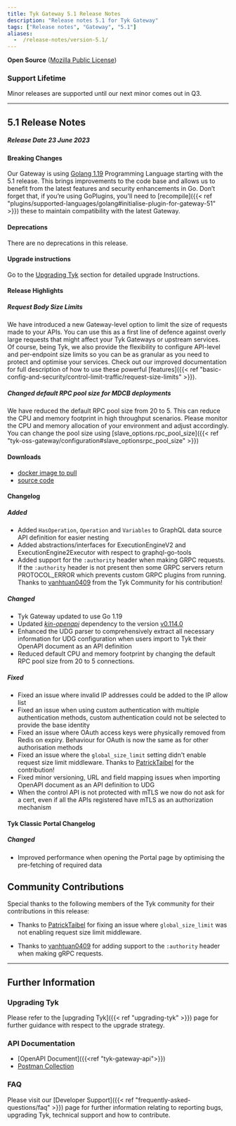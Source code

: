 ```yaml
---
title: Tyk Gateway 5.1 Release Notes
description: "Release notes 5.1 for Tyk Gateway"
tags: ["Release notes", "Gateway", "5.1"]
aliases:
  -  /release-notes/version-5.1/
---
```


**Open Source** ([Mozilla Public License](https://github.com/TykTechnologies/tyk/blob/master/LICENSE.md))

### Support Lifetime
Minor releases are supported until our next minor comes out in Q3.

---

## 5.1 Release Notes

##### Release Date 23 June 2023

#### Breaking Changes
Our Gateway is using [Golang 1.19](https://tip.golang.org/doc/go1.19) Programming Language starting with the 5.1 release. This brings improvements to the code base and allows us to benefit from the latest features and security enhancements in Go. Don’t forget that, if you’re using GoPlugins, you'll need to [recompile]({{< ref "plugins/supported-languages/golang#initialise-plugin-for-gateway-51" >}}) these to maintain compatibility with the latest Gateway.

#### Deprecations
There are no deprecations in this release.

#### Upgrade instructions
 Go to the [Upgrading Tyk](#upgrading-tyk) section for detailed upgrade Instructions.

#### Release Highlights
 
##### Request Body Size Limits

We have introduced a new Gateway-level option to limit the size of requests made
to your APIs. You can use this as a first line of defence against overly large
requests that might affect your Tyk Gateways or upstream services. Of course,
being Tyk, we also provide the flexibility to configure API-level and
per-endpoint size limits so you can be as granular as you need to protect and
optimise your services. Check out our improved documentation for full
description of how to use these powerful [features]({{< ref "basic-config-and-security/control-limit-traffic/request-size-limits" >}}).

##### Changed default RPC pool size for MDCB deployments

We have reduced the default RPC pool size from 20 to 5. This can reduce the CPU and
memory footprint in high throughput scenarios. Please monitor the CPU and memory
allocation of your environment and adjust accordingly. You can change the pool
size using [slave_options.rpc_pool_size]({{< ref "tyk-oss-gateway/configuration#slave_optionsrpc_pool_size" >}})

#### Downloads

- [docker image to pull](https://hub.docker.com/layers/tykio/tyk-gateway/v5.1/images/sha256-3d1e64722be1a983d4bc4be9321ca1cdad10af9bb3662fd6824901d5f22820f1?context=explore)
- [source code](https://github.com/TykTechnologies/tyk/releases/tag/v5.1.0)


#### Changelog

##### Added

- Added `HasOperation`, `Operation` and `Variables` to GraphQL data source API definition for easier nesting
- Added abstractions/interfaces for ExecutionEngineV2 and ExecutionEngine2Executor with respect to graphql-go-tools
- Added support for the `:authority` header when making GRPC requests. If the `:authority` header is not present then some GRPC servers return PROTOCOL_ERROR which prevents custom GRPC plugins from running. Thanks to [vanhtuan0409](https://github.com/vanhtuan0409) from the Tyk Community for his contribution!

##### Changed

- Tyk Gateway updated to use Go 1.19
- Updated [_kin-openapi_](https://github.com/getkin/kin-openapi) dependency to the version [v0.114.0](https://github.com/getkin/kin-openapi/releases/tag/v0.114.0)
- Enhanced the UDG parser to comprehensively extract all necessary information for UDG configuration when users import to Tyk their OpenAPI document as an API definition
- Reduced default CPU and memory footprint by changing the default RPC pool size from 20 to 5 connections.

##### Fixed

- Fixed an issue where invalid IP addresses could be added to the IP allow list
- Fixed an issue when using custom authentication with multiple authentication methods, custom authentication could not be selected to provide the base identity
- Fixed an issue where OAuth access keys were physically removed from Redis on expiry. Behaviour for OAuth is now the same as for other authorisation methods
- Fixed an issue where the `global_size_limit` setting didn't enable request size limit middleware. Thanks to [PatrickTaibel](https://github.com/PatrickTaibel) for the contribution!
- Fixed minor versioning, URL and field mapping issues when importing OpenAPI document as an API definition to UDG
- When the control API is not protected with mTLS we now do not ask for a cert, even if all the APIs registered have mTLS as an authorization mechanism

#### Tyk Classic Portal Changelog

##### Changed

- Improved performance when opening the Portal page by optimising the pre-fetching of required data


## Community Contributions

Special thanks to the following members of the Tyk community for their contributions in this release:

- Thanks to [PatrickTaibel](https://github.com/PatrickTaibel) for fixing an issue where `global_size_limit` was not enabling request size limit middleware.

- Thanks to [vanhtuan0409](https://github.com/vanhtuan0409) for adding support to the `:authority` header when making gRPC requests.

---

## Further Information

### Upgrading Tyk
Please refer to the [upgrading Tyk]({{< ref "upgrading-tyk" >}}) page for further guidance with respect to the upgrade strategy.

### API Documentation

- [OpenAPI Document]({{<ref "tyk-gateway-api">}})
- [Postman Collection](https://www.postman.com/tyk-technologies/workspace/tyk-public-workspace/collection/27225007-c23829a5-7b3c-454f-8dcb-a1c67249032b)

### FAQ
Please visit our [Developer Support]({{< ref "frequently-asked-questions/faq" >}}) page for further information relating to reporting bugs, upgrading Tyk, technical support and how to contribute.